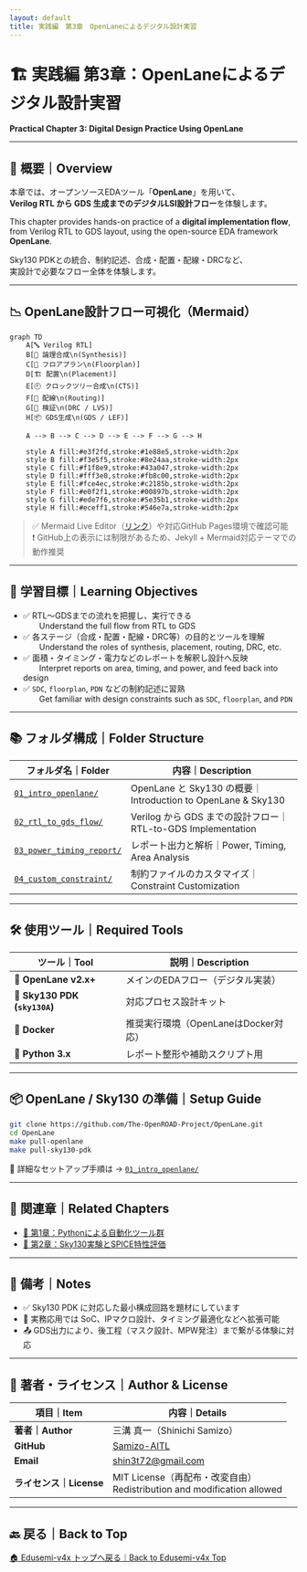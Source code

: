 ```yaml
---
layout: default
title: 実践編　第3章　OpenLaneによるデジタル設計実習
---
```


# 🏗️ 実践編 第3章：OpenLaneによるデジタル設計実習  
**Practical Chapter 3: Digital Design Practice Using OpenLane**

---

## 📘 概要｜Overview

本章では、オープンソースEDAツール「**OpenLane**」を用いて、  
**Verilog RTL から GDS 生成までのデジタルLSI設計フロー**を体験します。  

This chapter provides hands-on practice of a **digital implementation flow**,  
from Verilog RTL to GDS layout, using the open-source EDA framework **OpenLane**.

Sky130 PDKとの統合、制約記述、合成・配置・配線・DRCなど、  
実設計で必要なフロー全体を体験します。  

---

## 📉 OpenLane設計フロー可視化（Mermaid）

```mermaid
graph TD
    A[🔤 Verilog RTL]
    B[🧠 論理合成\n(Synthesis)]
    C[📐 フロアプラン\n(Floorplan)]
    D[🏗️ 配置\n(Placement)]
    E[🕘 クロックツリー合成\n(CTS)]
    F[🔌 配線\n(Routing)]
    G[🧪 検証\n(DRC / LVS)]
    H[📦 GDS生成\n(GDS / LEF)]

    A --> B --> C --> D --> E --> F --> G --> H

    style A fill:#e3f2fd,stroke:#1e88e5,stroke-width:2px
    style B fill:#f3e5f5,stroke:#8e24aa,stroke-width:2px
    style C fill:#f1f8e9,stroke:#43a047,stroke-width:2px
    style D fill:#fff3e0,stroke:#fb8c00,stroke-width:2px
    style E fill:#fce4ec,stroke:#c2185b,stroke-width:2px
    style F fill:#e0f2f1,stroke:#00897b,stroke-width:2px
    style G fill:#ede7f6,stroke:#5e35b1,stroke-width:2px
    style H fill:#eceff1,stroke:#546e7a,stroke-width:2px
```

> ✅ Mermaid Live Editor（[リンク](https://mermaid.live/)）や対応GitHub Pages環境で確認可能  
> ❗ GitHub上の表示には制限があるため、Jekyll + Mermaid対応テーマでの動作推奨

---

## 🎯 学習目標｜Learning Objectives

- ✅ RTL〜GDSまでの流れを把握し、実行できる  
  Understand the full flow from RTL to GDS  
- ✅ 各ステージ（合成・配置・配線・DRC等）の目的とツールを理解  
  Understand the roles of synthesis, placement, routing, DRC, etc.  
- ✅ 面積・タイミング・電力などのレポートを解釈し設計へ反映  
  Interpret reports on area, timing, and power, and feed back into design  
- ✅ `SDC`, `floorplan`, `PDN` などの制約記述に習熟  
  Get familiar with design constraints such as `SDC`, `floorplan`, and `PDN`

---

## 📚 フォルダ構成｜Folder Structure

| フォルダ名｜Folder | 内容｜Description |
|----------------------|--------------------------------------------------|
| [`01_intro_openlane/`](01_intro_openlane/README.md) | OpenLane と Sky130 の概要｜Introduction to OpenLane & Sky130 |
| [`02_rtl_to_gds_flow/`](02_rtl_to_gds_flow/README.md) | Verilog から GDS までの設計フロー｜RTL-to-GDS Implementation |
| [`03_power_timing_report/`](03_power_timing_report/README.md) | レポート出力と解析｜Power, Timing, Area Analysis |
| [`04_custom_constraint/`](04_custom_constraint/README.md) | 制約ファイルのカスタマイズ｜Constraint Customization |

---

## 🛠️ 使用ツール｜Required Tools

| ツール｜Tool | 説明｜Description |
|-------------|---------------------------|
| 🧩 **OpenLane v2.x+** | メインのEDAフロー（デジタル実装） |
| 🧩 **Sky130 PDK (`sky130A`)** | 対応プロセス設計キット |
| 🐳 **Docker** | 推奨実行環境（OpenLaneはDocker対応） |
| 🐍 **Python 3.x** | レポート整形や補助スクリプト用 |

---

## 📦 OpenLane / Sky130 の準備｜Setup Guide

```bash
git clone https://github.com/The-OpenROAD-Project/OpenLane.git
cd OpenLane
make pull-openlane
make pull-sky130-pdk
```

🔎 詳細なセットアップ手順は → [`01_intro_openlane/`](01_intro_openlane/README.md)

---

## 🔗 関連章｜Related Chapters

- [📁 第1章：Pythonによる自動化ツール群](../e_chapter1_python_automation_tools/README.md)  
- [📁 第2章：Sky130実験とSPICE特性評価](../e_chapter2_sky130_experiments/README.md)

---

## 📝 備考｜Notes

- ✅ Sky130 PDK に対応した最小構成回路を題材にしています  
- 🔁 実務応用では SoC、IPマクロ設計、タイミング最適化などへ拡張可能  
- 📤 GDS出力により、後工程（マスク設計、MPW発注）まで繋がる体験に対応  

---

## 👤 著者・ライセンス｜Author & License

| 項目｜Item | 内容｜Details |
|------------|-----------------------------|
| **著者｜Author** | 三溝 真一（Shinichi Samizo） |
| **GitHub** | [Samizo-AITL](https://github.com/Samizo-AITL) |
| **Email** | [shin3t72@gmail.com](mailto:shin3t72@gmail.com) |
| **ライセンス｜License** | MIT License（再配布・改変自由）<br>Redistribution and modification allowed |

---

## 🔙 戻る｜Back to Top

[🏠 Edusemi-v4x トップへ戻る｜Back to Edusemi-v4x Top](../README.md)
